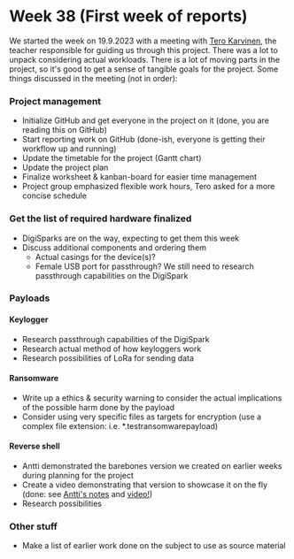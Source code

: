 # Week 38 (First week of reports)
We started the week on 19.9.2023 with a meeting with [Tero Karvinen](https://terokarvinen.com), the teacher responsible for guiding us through this project. There was a lot to unpack considering actual workloads. There is a lot of moving parts in the project, so it's good to get a sense of tangible goals for the project. Some things discussed in the meeting (not in order):

### Project management
 - Initialize GitHub and get everyone in the project on it (done, you are reading this on GitHub)
 - Start reporting work on GitHub (done-ish, everyone is getting their workflow up and running)
 - Update the timetable for the project (Gantt chart)
 - Update the project plan
 - Finalize worksheet & kanban-board for easier time management
 - Project group emphasized flexible work hours, Tero asked for a more concise schedule

### Get the list of required hardware finalized
 - DigiSparks are on the way, expecting to get them this week
 - Discuss additional components and ordering them
    - Actual casings for the device(s)?
    - Female USB port for passthrough? We still need to research passthrough capabilities on the DigiSpark

### Payloads

#### Keylogger
 - Research passthrough capabilities of the DigiSpark
 - Research actual method of how keyloggers work
 - Research possibilities of LoRa for sending data

#### Ransomware
 - Write up a ethics & security warning to consider the actual implications of the possible harm done by the payload
 - Consider using very specific files as targets for encryption (use a complex file extension: i.e. *.testransomwarepayload)

#### Reverse shell
 - Antti demonstrated the barebones version we created on earlier weeks during planning for the project
 - Create a video demonstrating that version to showcase it on the fly (done: see [Antti's notes](https://github.com/therealhalonen/PhishSticks/blob/master/notes/halonen/notes.md) and [video!](https://www.youtube.com/watch?v=8v6djrHg2qI))
 - Research possibilities

### Other stuff
 -  Make a list of earlier work done on the subject to use as source material